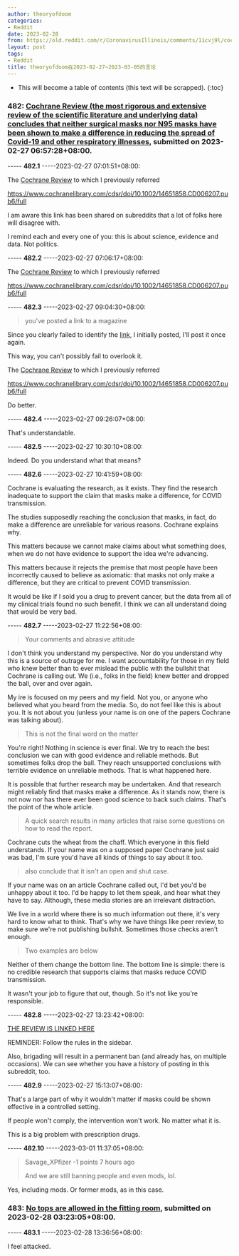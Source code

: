 ```yaml
---
author: theoryofdoom
categories:
- Reddit
date: 2023-02-28
from: https://old.reddit.com/r/CoronavirusIllinois/comments/11cvj9l/cochrane_review_the_most_rigorous_and_extensive/
layout: post
tags:
- Reddit
title: theoryofdoom在2023-02-27~2023-03-05的言论
---
```


* This will become a table of contents (this text will be scrapped).
{:toc}

### 482: [Cochrane Review (the most rigorous and extensive review of the scientific literature and underlying data) concludes that neither surgical masks nor N95 masks have been shown to make a difference in reducing the spread of Covid-19 and other respiratory illnesses](https://old.reddit.com/r/CoronavirusIllinois/comments/11cvj9l/cochrane_review_the_most_rigorous_and_extensive/), submitted on 2023-02-27 06:57:28+08:00.

----- __482.1__ -----2023-02-27 07:01:51+08:00:

The [Cochrane Review](https://www.cochranelibrary.com/cdsr/doi/10.1002/14651858.CD006207.pub6/full) to which I previously referred

https://www.cochranelibrary.com/cdsr/doi/10.1002/14651858.CD006207.pub6/full

I am aware this link has been shared on subreddits that a lot of folks here will disagree with.  

I remind each and every one of you: this is about science, evidence and data.  Not politics.

----- __482.2__ -----2023-02-27 07:06:17+08:00:

The [Cochrane Review](https://www.cochranelibrary.com/cdsr/doi/10.1002/14651858.CD006207.pub6/full) to which I previously referred

https://www.cochranelibrary.com/cdsr/doi/10.1002/14651858.CD006207.pub6/full

----- __482.3__ -----2023-02-27 09:04:30+08:00:

> you've posted a link to a magazine

Since you clearly failed to identify the [link](https://www.reddit.com/r/CoronavirusIllinois/comments/11cvj9l/cochrane_review_the_most_rigorous_and_extensive/ja5fq33/), I initially posted, I'll post it once again.  

This way, you can't possibly fail to overlook it. 

The [Cochrane Review](https://www.cochranelibrary.com/cdsr/doi/10.1002/14651858.CD006207.pub6/full) to which I previously referred

https://www.cochranelibrary.com/cdsr/doi/10.1002/14651858.CD006207.pub6/full

Do better.

----- __482.4__ -----2023-02-27 09:26:07+08:00:

That's understandable.

----- __482.5__ -----2023-02-27 10:30:10+08:00:

Indeed.  Do you understand what that means?

----- __482.6__ -----2023-02-27 10:41:59+08:00:

Cochrane is evaluating the research, as it exists.  They find the research inadequate to support the claim that masks make a difference, for COVID transmission.

The studies supposedly reaching the conclusion that masks, in fact, do make a difference are unreliable for various reasons.  Cochrane explains why.  

This matters because we cannot make claims about what something does, when we do not have evidence to support the idea we're advancing. 

This matters because it rejects the premise that most people have been incorrectly caused to believe as axiomatic: that masks not only make a difference, but they are critical to prevent COVID transmission.

It would be like if I sold you a drug to prevent cancer, but the data from all of my clinical trials found no such benefit.  I think we can all understand doing that would be very bad.

----- __482.7__ -----2023-02-27 11:22:56+08:00:

> Your comments and abrasive attitude

I don't think you understand my perspective.  Nor do you understand why this is a source of outrage for me.  I want accountability for those in my field who knew better than to ever mislead the public with the bullshit that Cochrane is calling out.   We (i.e., folks in the field) knew better and dropped the ball, over and over again.  

My ire is focused on my peers and my field.  Not you, or anyone who believed what you heard from the media.  So, do not feel like this is about you. It is not about you (unless your name is on one of the papers Cochrane was talking about). 

> This is not the final word on the matter 

You're right!  Nothing in science is ever final.  We try to reach the best conclusion we can with good evidence and reliable methods.  But sometimes folks drop the ball. They reach unsupported conclusions with terrible evidence on unreliable methods.  That is what happened here. 

It is possible that further research may be undertaken.  And that research might reliably find that masks make a difference.   As it stands now, there is not now nor has there ever been good science to back such claims.  That's the point of the whole article. 

> A quick search results in many articles that raise some questions on how to read the report. 

Cochrane cuts the wheat from the chaff.  Which everyone in this field understands.  If your name was on a supposed paper Cochrane just said was bad, I'm sure you'd have all kinds of things to say about it too.  

> also conclude that it isn't an open and shut case.

If your name was on an article Cochrane called out, I'd bet you'd be unhappy about it too.  I'd be happy to let them speak, and hear what they have to say.  Although, these media stories are an irrelevant distraction.  

We live in a world where there is so much information out there, it's very hard to know what to think.  That's why we have things like peer review, to make sure we're not publishing bullshit.  Sometimes those checks aren't enough.  

> Two examples are below 

Neither of them change the bottom line.  The bottom line is simple: there is no credible research that supports claims that masks reduce COVID transmission.  

It wasn't your job to figure that out, though.  So it's not like you're responsible.

----- __482.8__ -----2023-02-27 13:23:42+08:00:

[THE REVIEW IS LINKED HERE](https://www.cochranelibrary.com/cdsr/doi/10.1002/14651858.CD006207.pub6/full)

REMINDER:  Follow the rules in the sidebar.   

Also, brigading will result in a permanent ban (and already has, on multiple occasions).  We can see whether you have a history of posting in this subreddit, too.

----- __482.9__ -----2023-02-27 15:13:07+08:00:

That's a large part of why it wouldn't matter if masks could be shown effective in a controlled setting. 

If people won't comply, the intervention won't work.  No matter what it is. 

This is a big problem with prescription drugs.

----- __482.10__ -----2023-03-01 11:37:05+08:00:

> Savage_XPfizer -1 points 7 hours ago 
>
> And we are still banning people and even mods, lol.

Yes, including mods.  Or former mods, as in this case.

### 483: [No tops are allowed in the fitting room](https://old.reddit.com/r/SuddenlyGay/comments/11dkawl/no_tops_are_allowed_in_the_fitting_room/), submitted on 2023-02-28 03:23:05+08:00.

----- __483.1__ -----2023-02-28 13:36:56+08:00:

I feel attacked.

